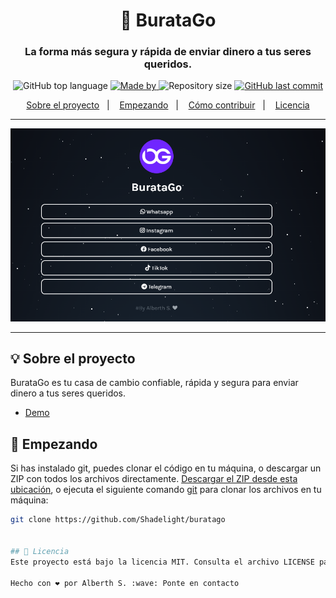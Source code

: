 <h1 align="center">💸 BurataGo</h1>
<h3 align="center">La forma más segura y rápida de enviar dinero a tus seres queridos.</h3>

<p align="center">
  <img alt="GitHub top language" src="https://img.shields.io/github/languages/top/Shadelight/buratago?color=04D361&labelColor=000000">
  
  <a href="https://www.linkedin.com/in/alberth-s/">
    <img alt="Made by" src="https://img.shields.io/static/v1?label=hecho%20por&message=Alberth%20S.&color=04D361&labelColor=000000">
  </a>
  
  <img alt="Repository size" src="https://img.shields.io/github/repo-size/Shadelight/buratago?color=04D361&labelColor=000000">
  
  <a href="https://github.com/Shadelight/buratago/commits/gh-pages">
    <img alt="GitHub last commit" src="https://img.shields.io/github/last-commit/Shadelight/buratago?color=04D361&labelColor=000000">
  </a>
</p>

<p align="center">
  <a href="#-sobre-el-proyecto">Sobre el proyecto</a>&nbsp;&nbsp;&nbsp;|&nbsp;&nbsp;&nbsp;
  <a href="#-empezando">Empezando</a>&nbsp;&nbsp;&nbsp;|&nbsp;&nbsp;&nbsp;
  <a href="#-cómo-contribuir">Cómo contribuir</a>&nbsp;&nbsp;&nbsp;|&nbsp;&nbsp;&nbsp;
  <a href="#-licencia">Licencia</a>
</p>

---

<p align="center">
  <img alt="screenshot" src="screenshot.png">
</p>

---

## 💡 Sobre el proyecto

BurataGo es tu casa de cambio confiable, rápida y segura para enviar dinero a tus seres queridos.
- [Demo](https://Shadelight.github.io/buratago)

## 🚀 Empezando

Si has instalado git, puedes clonar el código en tu máquina, o descargar un ZIP con todos los archivos directamente.
[Descargar el ZIP desde esta ubicación](https://github.com/Shadelight/buratago/archive/gh-pages.zip), o ejecuta el siguiente comando [git](https://git-scm.com/downloads) para clonar los archivos en tu máquina:
```bash
git clone https://github.com/Shadelight/buratago


## 📝 Licencia
Este proyecto está bajo la licencia MIT. Consulta el archivo LICENSE para más detalles.

Hecho con ❤️ por Alberth S. :wave: Ponte en contacto